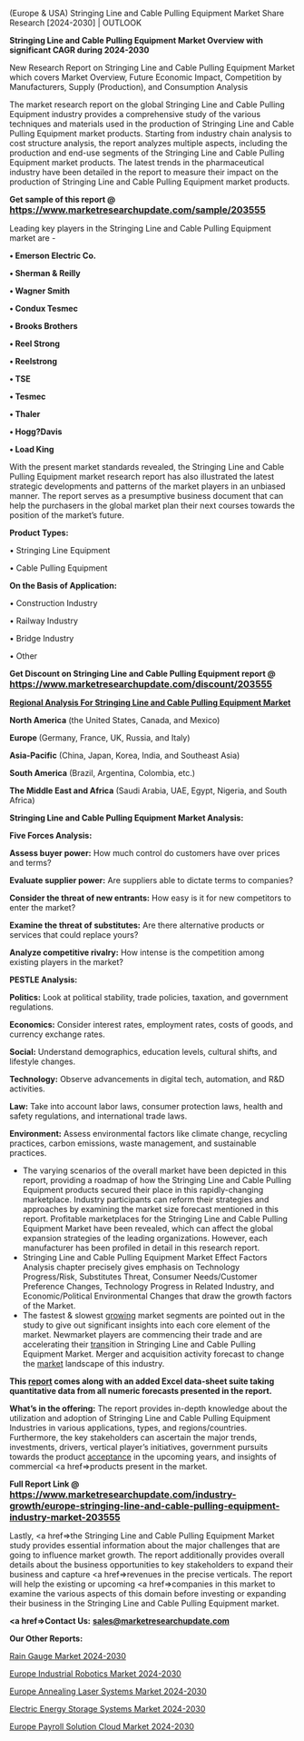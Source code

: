 (Europe & USA) Stringing Line and Cable Pulling Equipment Market Share Research [2024-2030] | OUTLOOK

<strong>Stringing Line and Cable Pulling Equipment Market Overview with significant CAGR during 2024-2030</strong>

New Research Report on Stringing Line and Cable Pulling Equipment Market which covers Market Overview, Future Economic Impact, Competition by Manufacturers, Supply (Production), and Consumption Analysis

The market research report on the global Stringing Line and Cable Pulling Equipment industry provides a comprehensive study of the various techniques and materials used in the production of Stringing Line and Cable Pulling Equipment market products. Starting from industry chain analysis to cost structure analysis, the report analyzes multiple aspects, including the production and end-use segments of the Stringing Line and Cable Pulling Equipment market products. The latest trends in the pharmaceutical industry have been detailed in the report to measure their impact on the production of Stringing Line and Cable Pulling Equipment market products.

<strong>Get sample of this report @ <a href=https://www.marketresearchupdate.com/sample/203555><font size=3 color=#0000ff>https://www.marketresearchupdate.com/sample/203555</font></a></strong>

Leading key players in the Stringing Line and Cable Pulling Equipment market are -

<strong>• Emerson Electric Co.

• Sherman & Reilly

• Wagner Smith

• Condux Tesmec

• Brooks Brothers

• Reel Strong

• Reelstrong

• TSE

• Tesmec

• Thaler

• Hogg?Davis

• Load King</strong>

With the present market standards revealed, the Stringing Line and Cable Pulling Equipment market research report has also illustrated the latest strategic developments and patterns of the market players in an unbiased manner. The report serves as a presumptive business document that can help the purchasers in the global market plan their next courses towards the position of the market’s future.

<strong>Product Types:</strong>

• Stringing Line Equipment

• Cable Pulling Equipment

<strong>On the Basis of Application:</strong>

• Construction Industry

• Railway Industry

• Bridge Industry

• Other

<strong>Get Discount on Stringing Line and Cable Pulling Equipment report @ <a href=https://www.marketresearchupdate.com/discount/203555><font size=3 color=#0000ff>https://www.marketresearchupdate.com/discount/203555</font></a></strong>

<strong><u><b>Regional Analysis For Stringing Line and Cable Pulling Equipment Market</b></u></strong>

<strong><b>North America</b></strong> (the United States, Canada, and Mexico)

<strong><b>Europe </b></strong>(Germany, France, UK, Russia, and Italy)

<strong><b>Asia-Pacific</b></strong> (China, Japan, Korea, India, and Southeast Asia)

<strong><b>South America</b></strong> (Brazil, Argentina, Colombia, etc.)

<strong><b>The Middle East and Africa</b></strong> (Saudi Arabia, UAE, Egypt, Nigeria, and South Africa)

<strong>Stringing Line and Cable Pulling Equipment Market Analysis:</strong>

<strong>Five Forces Analysis:</strong>

<strong>Assess buyer power:</strong> How much control do customers have over prices and terms?

<strong>Evaluate supplier power:</strong> Are suppliers able to dictate terms to companies?

<strong>Consider the threat of new entrants:</strong> How easy is it for new competitors to enter the market?

<strong>Examine the threat of substitutes:</strong> Are there alternative products or services that could replace yours?

<strong>Analyze competitive rivalry:</strong> How intense is the competition among existing players in the market?

<strong>PESTLE Analysis:</strong>

<strong>Politics:</strong> Look at political stability, trade policies, taxation, and government regulations.

<strong>Economics:</strong> Consider interest rates, employment rates, costs of goods, and currency exchange rates.

<strong>Social:</strong> Understand demographics, education levels, cultural shifts, and lifestyle changes.

<strong>Technology:</strong> Observe advancements in digital tech, automation, and R&D activities.

<strong>Law:</strong> Take into account labor laws, consumer protection laws, health and safety regulations, and international trade laws.

<strong>Environment:</strong> Assess environmental factors like climate change, recycling practices, carbon emissions, waste management, and sustainable practices.

<ul>
  <li>The varying scenarios of the overall market have been depicted in this report, providing a roadmap of how the Stringing Line and Cable Pulling Equipment products secured their place in this rapidly-changing marketplace. Industry participants can reform their strategies and approaches by examining the market size forecast mentioned in this report. Profitable marketplaces for the Stringing Line and Cable Pulling Equipment Market have been revealed, which can affect the global expansion strategies of the leading organizations. However, each manufacturer has been profiled in detail in this research report.</li>
  <li>Stringing Line and Cable Pulling Equipment Market Effect Factors Analysis chapter precisely gives emphasis on Technology Progress/Risk, Substitutes Threat, Consumer Needs/Customer Preference Changes, Technology Progress in Related Industry, and Economic/Political Environmental Changes that draw the growth factors of the Market.</li>
  <li>The fastest &amp; slowest <a href=ASDF991299>growing</a> market segments are pointed out in the study to give out significant insights into each core element of the market. Newmarket players are commencing their trade and are accelerating their <a href=>trans</a>ition in Stringing Line and Cable Pulling Equipment Market. Merger and acquisition activity forecast to change the <a href=>market</a> landscape of this industry.</li>
</ul>
<strong>This <a href=>report</a> comes along with an added Excel data-sheet suite taking quantitative data from all numeric forecasts presented in the report.</strong>

<strong>What’s in the offering:</strong> The report provides in-depth knowledge about the utilization and adoption of Stringing Line and Cable Pulling Equipment Industries in various applications, types, and regions/countries. Furthermore, the key stakeholders can ascertain the major trends, investments, drivers, vertical player’s initiatives, government pursuits towards the product <a href=ASDF881288>acceptance</a> in the upcoming years, and insights of commercial <a href=>products</a> present in the market.

<strong>Full Report Link @ <a href=https://www.marketresearchupdate.com/industry-growth/europe-stringing-line-and-cable-pulling-equipment-industry-market-203555><font size=3 color=#0000ff>https://www.marketresearchupdate.com/industry-growth/europe-stringing-line-and-cable-pulling-equipment-industry-market-203555</font></a></strong>

Lastly, <a href=>the</a> Stringing Line and Cable Pulling Equipment Market study provides essential information about the major challenges that are going to influence market growth. The report additionally provides overall details about the business opportunities to key stakeholders to expand their business and capture <a href=>revenues</a> in the precise verticals. The report will help the existing or upcoming <a href=>companies</a> in this market to examine the various aspects of this domain before investing or expanding their business in the Stringing Line and Cable Pulling Equipment market.

<strong><a href=><strong>Contact Us:</strong></a></strong>
<strong>sales@marketresearchupdate.com</strong>

<strong>Our Other Reports:</strong>

<a href=https://www.linkedin.com/pulse/rain-gauge-market-growth-possibilities-analysis>Rain Gauge Market 2024-2030</a>

<a href=https://www.linkedin.com/pulse/europe-industrial-robotics-market-size-technologies>Europe Industrial Robotics Market 2024-2030</a>

<a href=https://www.linkedin.com/pulse/europe-annealing-laser-systems-market>Europe Annealing Laser Systems Market 2024-2030</a>

<a href=https://www.linkedin.com/pulse/electric-energy-storage-systems-market-witness-3ttjf/>Electric Energy Storage Systems Market 2024-2030</a>

<a href=https://www.linkedin.com/pulse/europe-payroll-solution-cloud-market-research-fhw8f/>Europe Payroll Solution Cloud Market 2024-2030</a>

